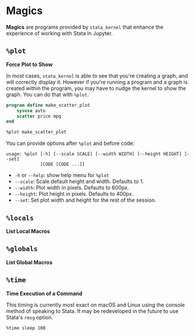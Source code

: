 # Magics

**Magics** are programs provided by `stata_kernel` that enhance the experience of working with Stata in Jupyter.

## `%plot`

**Force Plot to Show**

In most cases, `stata_kernel` is able to see that you're creating a graph, and will correctly display it. However if you're running a program and a graph is created within the program, you may have to nudge the kernel to show the graph. You can do that with `%plot`.

```stata
program define make_scatter_plot
    sysuse auto
    scatter price mpg
end

%plot make_scatter_plot
```


You can provide options after `%plot` and before code:

```
usage: %plot [-h] [--scale SCALE] [--width WIDTH] [--height HEIGHT] [--set]
             [CODE [CODE ...]]
```

- `-h` or `--help`: show help menu for `%plot`
- `--scale`: Scale default height and width. Defaults to 1.
- `--width`: Plot width in pixels. Defaults to 600px.
- `--height`: Plot height in pixels. Defaults to 400px.
- `--set`: Set plot width and height for the rest of the session.

## `%locals`

**List Local Macros**

## `%globals`

**List Global Macros**

## `%time`

**Time Execution of a Command**

This timing is currently most exact on macOS and Linux using the console method of speaking to Stata. It may be redeveloped in the future to use Stata's `rmsg` option.

```stata
%time sleep 100
```
